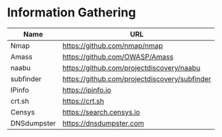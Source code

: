 # Information Gathering

| Name | URL |
| --- | --- |
| Nmap | https://github.com/nmap/nmap |
| Amass | https://github.com/OWASP/Amass |
| naabu | https://github.com/projectdiscovery/naabu |
| subfinder | https://github.com/projectdiscovery/subfinder |
| IPinfo | https://ipinfo.io |
| crt.sh | https://crt.sh |
| Censys | https://search.censys.io |
| DNSdumpster | https://dnsdumpster.com |
